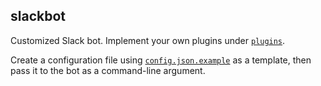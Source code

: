 ## slackbot

Customized Slack bot. Implement your own plugins under [`plugins`](plugins/).

Create a configuration file using [`config.json.example`](/config.json.example)
as a template, then pass it to the bot as a command-line argument.
